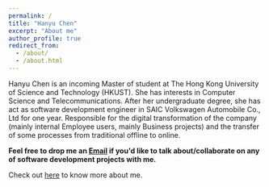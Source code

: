```yaml
---
permalink: /
title: "Hanyu Chen"
excerpt: "About me"
author_profile: true
redirect_from: 
  - /about/
  - /about.html
---
```

 Hanyu Chen is an incoming Master of student at The Hong Kong University of Science and Technology (HKUST). She has interests in Computer Science and Telecommunications. After her undergraduate degree, she has act as software development engineer in SAIC Volkswagen Automobile Co., Ltd for one year. Responsible for the digital transformation of the company (mainly internal Employee users, mainly Business projects) and the transfer of some processes from traditional offline to online.



**Feel free to drop me an <a href="mailto:hanyuchen2022@gmail.com">Email</a> if you'd like to talk about/collaborate on any of software development projects with me.**

 Check out [here](https://Han-Yu-Chen.github.io/cv/cv) to know more about me.



